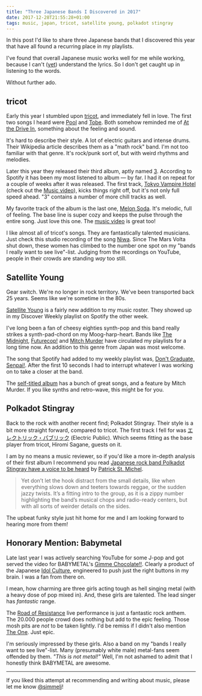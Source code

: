 ```yaml
---
title: "Three Japanese Bands I Discovered in 2017"
date: 2017-12-28T21:55:28+01:00
tags: music, japan, tricot, satellite young, polkadot stingray
---
```


In this post I'd like to share three Japanese bands that I discovered this year that have all found a recurring place in my playlists.

I've found that overall Japanese music works well for me while working, because I can't ([yet][learning-japanese]) understand the lyrics. So I don't get caught up in listening to the words.

Without further ado.

## tricot

Early this year I stumbled upon [tricot][tricot], and immediately fell in love. The first two songs I heard were [Pool][pool] and [Tobe][tobe]. Both somehow reminded me of [At the Drive In][atd], something about the feeling and sound.

It's hard to describe their style. A lot of electric guitars and intense drums. Their Wikipedia article describes them as a "math rock" band. I'm not too familiar with that genre. It's rock/punk sort of, but with weird rhythms and melodies.

Later this year they released their third album, aptly named [3][3]. According to Spotify it has been my most listened to album — by far. I had it on repeat for a couple of weeks after it was released. The first track, [Tokyo Vampire Hotel][tvh] (check out the [Music video][tvhmv]), kicks things right off, but it's not only full speed ahead. "3" contains a number of more chill tracks as well.

My favorite track of the album is the last one, [Melon Soda][ms]. It's melodic, full of feeling. The base line is super cozy and keeps the pulse through the entire song. Just love this one.  The [music video][msmv] is great too!

I like almost all of tricot's songs. They are fantastically talented musicians. Just check this studio recording of the song [Niwa][nms]. Since The Mars Volta shut down, these women has climbed to the number one spot on my "bands I really want to see live"-list. Judging from the recordings on YouTube, people in their crowds are standing _way_ too still.

## Satellite Young

Gear switch. We're no longer in rock territory. We've been transported back 25 years. Seems like we're sometime in the 80s.

[Satellite Young][sy] is a fairly new addition to my music roster. They showed up in my Discover Weekly playlist on Spotify the other week.

I've long been a fan of cheesy eighties synth-pop and this band really strikes a synth-pad-chord on my Moog-harp-heart. Bands like [The Midnight](midnight), [Futurecop!][futurecop] and [Mitch Murder][mm] have circulated my playlists for a long time now. An addition to this genre from Japan was most welcome.

The song that Spotify had added to my weekly playlist was, [Don't Graduate, Senpai!][dgs]. After the first 10 seconds I had to interrupt whatever I was working on to take a closer at the band.

The [self-titled album][sya] has a bunch of great songs, and a feature by Mitch Murder. If you like synths and retro-wave, this might be for you.

## Polkadot Stingray

Back to the rock with another recent find; Polkadot Stingray. Their style is a bit more straight forward, compared to tricot. The first track I fell for was [エレクトリック・パブリック][ep] (Electric Public). Which seems fitting as the base player from tricot, Hiromi Sagane, guests on it.

I am by no means a music reviewer, so if you'd like a more in-depth analysis of their first album I recommend you read [Japanese rock band Polkadot Stingray have a voice to be heard][psr] by [Patrick St. Michel][mbmelodies].

>  Yet don’t let the hook distract from the small details, like when everything slows down and teeters towards reggae, or the sudden jazzy twists. It’s a fitting intro to the group, as it is a zippy number highlighting the band’s musical chops and radio-ready centers, but with all sorts of weirder details on the sides.

The upbeat funky style just hit home for me and I am looking forward to hearing more from them!

## Honorary Mention: Babymetal

Late last year I was actively searching YouTube for some J-pop and got served the video for BABYMETAL's [Gimme Chocolate!!][gc]. Clearly a product of the Japanese [Idol Culture][ic], engineered to push just the right buttons in my brain. I was a fan from there on.

I mean, how charming are three girls acting tough as hell singing metal (with a heavy dose of pop mixed in). And, these girls are talented. The lead singer has _fantastic_ range.

The [Road of Resistance][rorl] live performance is just a fantastic rock anthem. The 20.000 people crowd does nothing but add to the epic feeling. Those mosh pits are _not_ to be taken lightly. I'd be remiss if I didn't also mention [The One][one]. Just epic.

I'm seriously impressed by these girls. Also a band on my "bands I really want to see live"-list. Many (presumably white male) metal-fans seem offended by them. _"This is not metal!"_ Well, I'm not ashamed to admit that I honestly think BABYMETAL are awesome.

---

If you liked this attempt at recommending and writing about music, please let me know [@simmelj][simmelj]!

[learning-japanese]: /my-path-to-learning-japanese/

[tricot]: http://tricot.tv/
[pool]: https://open.spotify.com/track/25RpEzp7HMYWHw1St6FrHA
[tobe]: https://open.spotify.com/track/5fIhbwQoHxQxE8gM02nmjU
[atd]: https://open.spotify.com/artist/5E2rtn57BM2WPjwak4kGd5
[3]: https://open.spotify.com/album/4K8JyIkj5VRKtNMX5IVTo2
[tvh]: https://open.spotify.com/track/6CT8bWCCGAc4A31KMmEysT
[tvhmv]: https://www.youtube.com/watch?v=nQd-Nj4eH48
[ms]: https://open.spotify.com/track/1ySatbUrcMGkySc0vZ3eL4
[msmv]: https://www.youtube.com/watch?v=405wuDhww9U
[nms]: https://www.youtube.com/watch?v=FetsZlqmlWM

[sy]: https://satelliteyoung.bandcamp.com
[midnight]: https://open.spotify.com/artist/2NFrAuh8RQdQoS7iYFbckw
[futurecop]: https://open.spotify.com/artist/10yA9Y6h5wbDaX5XuZuA9X
[mm]: https://open.spotify.com/artist/7eOzCiTklgHxfpf6Mb3D2e
[dgs]: https://open.spotify.com/track/2ox2VQHZggzcGM7pXgznti
[sya]: https://open.spotify.com/album/3z3XkaGhdDdMlcPiHemk59b

[ep]: https://open.spotify.com/track/6zXYVRa4oyQ84hAmk0wAhk
[psr]: https://www.sbs.com.au/popasia/blog/2017/05/04/japanese-rock-band-polkadot-stingray-have-voice-be-heard
[mbmelodies]: https://twitter.com/mbmelodies

[gc]: https://www.youtube.com/watch?v=WIKqgE4BwAY
[ic]: https://en.wikipedia.org/wiki/Japanese_idol
[rorl]: https://www.youtube.com/watch?v=zTEYUFgLveY
[one]: https://www.youtube.com/watch?v=TZRvO0S-TLU

[simmelj]: https://twitter.com/simmelj